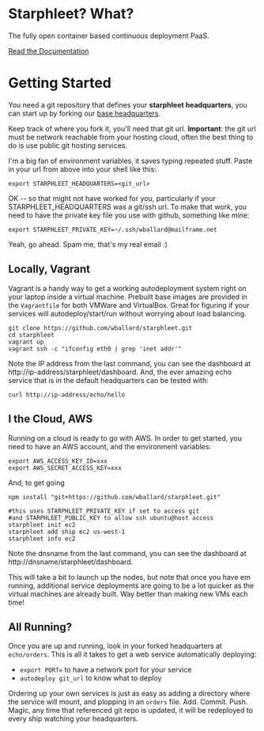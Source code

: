 # Starphleet? What?
The fully open container based continuous deployment PaaS.

[Read the Documentation](http://wballard.github.io/starphleet)

# Getting Started
You need a git repository that defines your **starphleet headquarters**,
you can start up by forking our [base
headquarters](https://github.com/wballard/starphleet.headquarters.git).

Keep track of where you fork it, you'll need that git url.
**Important**: the git url must be network reachable from your hosting
cloud, often the best thing to do is use public git hosting services.

I'm a big fan of environment variables, it saves typing repeated stuff.
Paste in your url from above into your shell like this:

```
export STARPHLEET_HEADQUARTERS=<git_url>
```

OK -- so that might not have worked for you, particularly if your
STARPHLEET_HEADQUARTERS was a git/ssh url. To make that work, you need
to have the private key file you use with github, something like mine:

```
export STARPHLEET_PRIVATE_KEY=~/.ssh/wballard@mailframe.net
```

Yeah, go ahead. Spam me, that's my real email :)

## Locally, Vagrant
Vagrant is a handy way to get a working autodeployment system right on
your laptop inside a virtual machine. Prebuilt base images are provided
in the `Vagrantfile` for both VMWare and VirtualBox. Great for figuring
if your services will autodeploy/start/run without worrying about load
balancing.

```
git clone https://github.com/wballard/starphleet.git
cd starphleet
vagrant up
vagrant ssh -c "ifconfig eth0 | grep 'inet addr'"
```

Note the IP address from the last command, you can see the dashboard at
http://ip-address/starphleet/dashboard. And, the ever amazing echo
service that is in the default headquarters can be tested with:

```
curl http://ip-address/echo/hello
```

## I the Cloud, AWS
Running on a cloud is ready to go with AWS. In order to get started, you
need to have an AWS account, and the environment variables:

```
export AWS_ACCESS_KEY_ID=xxx
export AWS_SECRET_ACCESS_KEY=xxx
```

And, to get going

```
npm install "git+https://github.com/wballard/starphleet.git"

#this uses STARPHLEET_PRIVATE_KEY if set to access git
#and STARPHLEET_PUBLIC_KEY to allow ssh ubuntu@host access
starphleet init ec2
starphleet add ship ec2 us-west-1
starphleet info ec2
```

Note the dnsname from the last command, you can see the dashboard at
http://dnsname/starphleet/dashboard.

This will take a bit to launch up the nodes, but note that once you have
em running, additional service deployments are going to be a lot quicker
as the virtual machines are already built. Way better than making new
VMs each time!

## All Running?
Once you are up and running, look in your forked headquarters at
`echo/orders`. This is all it takes to get a web service automatically
deploying:
* `export PORT=` to have a network port for your service
* `autodeploy git_url` to know what to deploy

Ordering up your own services is just as easy as adding a directory
where the service will mount, and plopping in an `orders` file. Add.
Commit. Push. Magic, any time that referenced git repo is updated, it
will be redeployed to every ship watching your headquarters.

